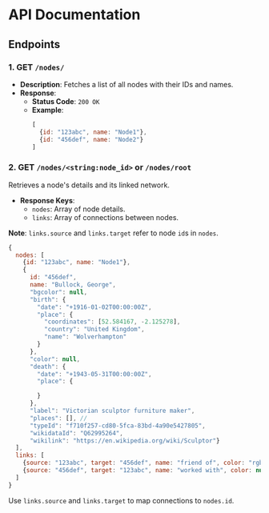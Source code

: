 
# API Documentation

## Endpoints

### 1. GET `/nodes/`

- **Description**: Fetches a list of all nodes with their IDs and names.
- **Response**: 
  - **Status Code**: `200 OK`
  - **Example**:
    ```js
    [
      {id: "123abc", name: "Node1"},
      {id: "456def", name: "Node2"}
    ]
    ```

### 2. GET `/nodes/<string:node_id>` or `/nodes/root`

Retrieves a node's details and its linked network.

- **Response Keys**:
  - `nodes`: Array of node details.
  - `links`: Array of connections between nodes.

**Note**: `links.source` and `links.target` refer to node `id`s in `nodes`.

```js
{
  nodes: [
    {id: "123abc", name: "Node1"},
    {
      id: "456def",
      name: "Bullock, George",
      "bgcolor": null,
      "birth": {
        "date": "+1916-01-02T00:00:00Z",
        "place": {
          "coordinates": [52.584167, -2.125278],
          "country": "United Kingdom",
          "name": "Wolverhampton"
        }
      },
      "color": null,
      "death": {
        "date": "+1943-05-31T00:00:00Z",
        "place": {

        }
      },
      "label": "Victorian sculptor furniture maker",
      "places": [], // 
      "typeId": "f710f257-cd80-5fca-83bd-4a90e5427805",
      "wikidataId": "Q62995264",
      "wikilink": "https://en.wikipedia.org/wiki/Sculptor"}
  ],
  links: [
    {source: "123abc", target: "456def", name: "friend of", color: "rgb(255,0,0)"},
    {source: "456def", target: "123abc", name: "worked with", color: null}
  ]
}
```

Use `links.source` and `links.target` to map connections to `nodes.id`.